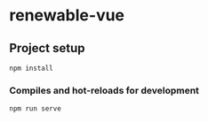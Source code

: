 # renewable-vue

## Project setup
```
npm install
```

### Compiles and hot-reloads for development
```
npm run serve
```


